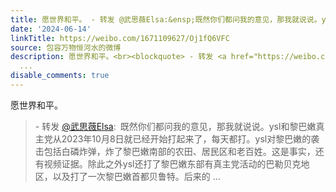 ```yaml
---
title: 愿世界和平。 - 转发 @武思薇Elsa:&ensp;既然你们都问我的意见，那我就说说。ysl和黎巴嫩真主党从2023年10月8日就已经开始打起来了，每天都打。ysl对黎巴嫩的袭...
date: '2024-06-14'
linkTitle: https://weibo.com/1671109627/Oj1fQ6VFC
source: 包容万物恒河水的微博
description: 愿世界和平。<br><blockquote> - 转发 <a href="https://weibo.com/6905826581" target="_blank">@武思薇Elsa</a>: 既然你们都问我的意见，那我就说说。ysl和黎巴嫩真主党从2023年10月8日就已经开始打起来了，每天都打。ysl对黎巴嫩的袭击包括白磷炸弹，炸了黎巴嫩南部的农田、居民区和老百姓。这是事实，还有视频证据。除此之外ysl还打了黎巴嫩东部有真主党活动的巴勒贝克地区，以及打了一次黎巴嫩首都贝鲁特。后来的
  ...
disable_comments: true
---
```

愿世界和平。<br><blockquote> - 转发 <a href="https://weibo.com/6905826581" target="_blank">@武思薇Elsa</a>: 既然你们都问我的意见，那我就说说。ysl和黎巴嫩真主党从2023年10月8日就已经开始打起来了，每天都打。ysl对黎巴嫩的袭击包括白磷炸弹，炸了黎巴嫩南部的农田、居民区和老百姓。这是事实，还有视频证据。除此之外ysl还打了黎巴嫩东部有真主党活动的巴勒贝克地区，以及打了一次黎巴嫩首都贝鲁特。后来的 ...
